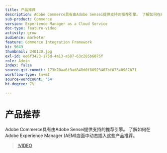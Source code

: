 ```yaml
---
title: 产品推荐
description: Adobe Commerce具有由Adobe Sensei提供支持的推荐引擎。 了解如何在Adobe Experience Manager (AEM)店面中动态插入这些产品推荐。
sub-product: Commerce
version: Experience Manager as a Cloud Service
doc-type: feature-video
activity: grow
audience: marketer
feature: Commerce Integration Framework
kt: 9649
thumbnail: 340130.jpg
exl-id: ee6f3423-175d-4a13-a587-63c285b6075f
role: Admin
index: false
source-git-commit: 173b70aa6f9ad848d0f80923407bf07540987071
workflow-type: tm+mt
source-wordcount: '54'
ht-degree: 7%

---
```


# 产品推荐

Adobe Commerce具有由Adobe Sensei提供支持的推荐引擎。 了解如何在Adobe Experience Manager (AEM)店面中动态插入这些产品推荐。

>[!VIDEO](https://video.tv.adobe.com/v/340130/?learn=on)
